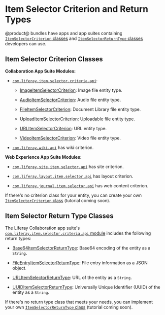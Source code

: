 # Item Selector Criterion and Return Types [](id=item-selector-criterion-and-return-types)

@product@ bundles have apps and app suites containing [`ItemSelectorCriterion` classes](https://docs.liferay.com/portal/7.0/javadocs/modules/apps/collaboration/item-selector/com.liferay.item.selector.api/com/liferay/item/selector/ItemSelectorCriterion.html)
and [`ItemSelectorReturnType` classes](https://docs.liferay.com/portal/7.0/javadocs/modules/apps/collaboration/item-selector/com.liferay.item.selector.api/com/liferay/item/selector/ItemSelectorReturnType.html)
developers can use. 

## Item Selector Criterion Classes [](id=item-selector-criterion-classes)

**Collaboration App Suite Modules:**

- [`com.liferay.item.selector.criteria.api`](https://docs.liferay.com/portal/7.0/javadocs/modules/apps/collaboration/item-selector/com.liferay.item.selector.criteria.api/):

    -   [ImageItemSelectorCriterion](https://docs.liferay.com/portal/7.0/javadocs/modules/apps/collaboration/item-selector/com.liferay.item.selector.criteria.api/com/liferay/item/selector/criteria/image/criterion/ImageItemSelectorCriterion.html):
        Image file entity type.

    -   [AudioItemSelectorCriterion](https://docs.liferay.com/portal/7.0/javadocs/modules/apps/collaboration/item-selector/com.liferay.item.selector.criteria.api/com/liferay/item/selector/criteria/audio/criterion/AudioItemSelectorCriterion.html):
        Audio file entity type.

    -   [FileItemSelectorCriterion](https://docs.liferay.com/portal/7.0/javadocs/modules/apps/collaboration/item-selector/com.liferay.item.selector.criteria.api/com/liferay/item/selector/criteria/file/criterion/FileItemSelectorCriterion.html):
        Document Library file entity type.

    -   [UploadItemSelectorCriterion](https://docs.liferay.com/portal/7.0/javadocs/modules/apps/collaboration/item-selector/com.liferay.item.selector.criteria.api/com/liferay/item/selector/criteria/upload/criterion/UploadItemSelectorCriterion.html):
        Uploadable file entity type.

    -   [URLItemSelectorCriterion](https://docs.liferay.com/portal/7.0/javadocs/modules/apps/collaboration/item-selector/com.liferay.item.selector.criteria.api/com/liferay/item/selector/criteria/url/criterion/URLItemSelectorCriterion.html):
        URL entity type.

    -   [VideoItemSelectorCriterion](https://docs.liferay.com/portal/7.0/javadocs/modules/apps/collaboration/item-selector/com.liferay.item.selector.criteria.api/com/liferay/item/selector/criteria/video/criterion/VideoItemSelectorCriterion.html):
        Video file entity type.

-   [`com.liferay.wiki.api`](https://docs.liferay.com/portal/7.0/javadocs/modules/apps/collaboration/wiki/com.liferay.wiki.api/) has wiki criterion.
 
**Web Experience App Suite Modules:**

-   [`com.liferay.site.item.selector.api`](https://docs.liferay.com/portal/7.0/javadocs/modules/apps/web-experience/site/com.liferay.site.item.selector.api/) has site criterion. 

-   [`com.liferay.layout.item.selector.api`](https://docs.liferay.com/portal/7.0/javadocs/modules/apps/web-experience/layout/com.liferay.layout.item.selector.api/) has layout criterion.

-   [`com.liferay.journal.item.selector.api`](https://docs.liferay.com/portal/7.0/javadocs/modules/apps/web-experience/journal/com.liferay.journal.item.selector.api/) has web content criterion.

If there's no criterion class for your entity, you can create your
own [`ItemSelectorCriterion` class](https://docs.liferay.com/portal/7.0/javadocs/modules/apps/collaboration/item-selector/com.liferay.item.selector.api/com/liferay/item/selector/ItemSelectorCriterion.html)
(tutorial coming soon).

## Item Selector Return Type Classes [](id=item-selector-return-type-classes)

The Liferay Collaboration app suite's [`com.liferay.item.selector.criteria.api` module](https://docs.liferay.com/portal/7.0/javadocs/modules/apps/collaboration/item-selector/com.liferay.item.selector.criteria.api/)
includes the following return types:

-   [Base64ItemSelectorReturnType](https://docs.liferay.com/portal/7.0/javadocs/modules/apps/collaboration/item-selector/com.liferay.item.selector.criteria.api/com/liferay/item/selector/criteria/Base64ItemSelectorReturnType.html):
    Base64 encoding of the entity as a `String`.
 
-   [FileEntryItemSelectorReturnType](https://docs.liferay.com/portal/7.0/javadocs/modules/apps/collaboration/item-selector/com.liferay.item.selector.criteria.api/com/liferay/item/selector/criteria/FileEntryItemSelectorReturnType.html):
    File entry information as a JSON object.

-   [URLItemSelectorReturnType](https://docs.liferay.com/portal/7.0/javadocs/modules/apps/collaboration/item-selector/com.liferay.item.selector.criteria.api/com/liferay/item/selector/criteria/URLItemSelectorReturnType.html):
    URL of the entity as a `String`.

-   [UUIDItemSelectorReturnType](https://docs.liferay.com/portal/7.0/javadocs/modules/apps/collaboration/item-selector/com.liferay.item.selector.criteria.api/com/liferay/item/selector/criteria/UUIDItemSelectorReturnType.html):
    Universally Unique Identifier (UUID) of the entity as a `String`.

If there's no return type class that meets your needs, you can implement your
own [`ItemSelectorReturnType` class](https://docs.liferay.com/portal/7.0/javadocs/modules/apps/collaboration/item-selector/com.liferay.item.selector.api/com/liferay/item/selector/ItemSelectorReturnType.html)
(tutorial coming soon).
